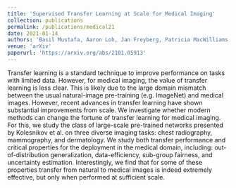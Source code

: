 ```yaml
---
title: 'Supervised Transfer Learning at Scale for Medical Imaging'
collection: publications
permalink: /publications/medical21
date: 2021-01-14
authors: 'Basil Mustafa, Aaron Loh, Jan Freyberg, Patricia MacWilliams, Megan Wilson, Scott Mayer McKinney, Marcin Sieniek, Jim Winkens, Yuan Liu, Peggy Bui, Shruthi Prabhakara, Umesh Telang, Alan Karthikesalingam, Neil Houlsby, Vivek Natarajan'
venue: 'arXiv'
paperurl: 'https://arxiv.org/abs/2101.05913'
---
```


Transfer learning is a standard technique to improve performance on tasks with limited data. However, for medical imaging, the value of transfer learning is less clear. This is likely due to the large domain mismatch between the usual natural-image pre-training (e.g. ImageNet) and medical images. However, recent advances in transfer learning have shown substantial improvements from scale. We investigate whether modern methods can change the fortune of transfer learning for medical imaging. For this, we study the class of large-scale pre-trained networks presented by Kolesnikov et al. on three diverse imaging tasks: chest radiography, mammography, and dermatology. We study both transfer performance and critical properties for the deployment in the medical domain, including: out-of-distribution generalization, data-efficiency, sub-group fairness, and uncertainty estimation. Interestingly, we find that for some of these properties transfer from natural to medical images is indeed extremely effective, but only when performed at sufficient scale.

